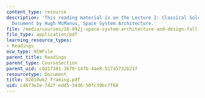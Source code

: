 ```yaml
---
content_type: resource
description: 'This reading material is on the Lecture 2: Classical Solutions Framing
  Document by Hugh McManus, Space System Architecture.'
file: /media/courses/16-892j-space-system-architecture-and-design-fall-2004/c4673e2e742fedd534d650fc39bc7f60_02010wk2_framing.pdf
file_type: application/pdf
learning_resource_types:
- Readings
ocw_type: OCWFile
parent_title: Readings
parent_type: CourseSection
parent_uid: cdd17381-3670-14fb-4ae8-517a5732b217
resourcetype: Document
title: 02010wk2_framing.pdf
uid: c4673e2e-742f-edd5-34d6-50fc39bc7f60
---
```

